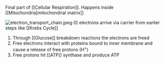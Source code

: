 Final part of [[Cellular Respiration]].
Happens inside [[Mitochondria|mitochondrial matrix]]

![electron_transport_chain.jpeg](electron_transport_chain.jpeg)
0\) electrons arrive via carrier from earlier steps like [[Krebs Cycle]]

1. Through [[Glucose]] breakdown reactions the electrons are freed
2. Free electrons interact with proteins bound to inner membrane and cause a release of free protons (H<sup>+</sup>)
3. Free protons hit [[ATP]] synthase and produce ATP
